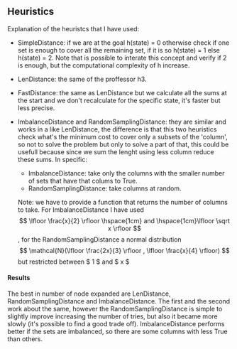 ## Heuristics ##
Explanation of the heuristcs that I have used:
* SimpleDistance: if we are at the goal h(state) = 0 otherwise check if one set is enough to cover all the remaining set, if it is so h(state) = 1 else h(state) = 2. Note that is possible to interate this concept and verify if 2 is enough, but the computational complexity of h increase. 
* LenDistance: the same of the proffessor h3.
* FastDistance: the same as LenDistance but we calculate all the sums at the start and we don't recalculate for the specific state, it's faster but less precise.
* ImbalanceDistance and RandomSamplingDistance: they are similar and works in a like LenDistance, the difference is that this two heuristics check what's the minimum cost to cover only a subsets of the 'column', so not to solve the problem but only to solve a part of that, this could be usefull because since we sum the lenght using less column reduce these sums. In specific:
    * ImbalanceDistance: take only the columns with the smaller number of sets that have that colums to True.
    * RandomSamplingDistance: take columns at random.

    Note: we have to provide a function that returns the number of columns to take. For ImbalanceDistance I have used $$   \lfloor \frac{x}{2} \rfloor \hspace{1cm} and \hspace{1cm}\lfloor \sqrt x \rfloor $$ , for the RandomSamplingDistance a normal distribution  $$ \mathcal{N}(\lfloor \frac{2x}{3} \rfloor , \lfloor \frac{x}{4} \rfloor) $$ but restricted between $ 1 $ and $ x $

#### Results ####
The best in number of node expanded are LenDistance, RandomSamplingDistance and ImbalanceDistance. The first and the second work about the same, however the RandomSamplingDistance is simple to slightly improve increasing the number of tries, but also it became more slowly (it's possible to find a good trade off). ImbalanceDistance performs better if the sets are imbalanced, so there are some columns with less True than others.